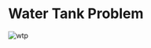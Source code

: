 # Water Tank Problem

![wtp](https://user-images.githubusercontent.com/38889415/178582258-183c7cb8-d0a0-4f2a-9429-42e07f87713b.png)


